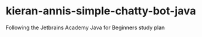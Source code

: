 # kieran-annis-simple-chatty-bot-java
Following the Jetbrains Academy Java for Beginners study plan
